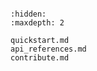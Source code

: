 ```{include} ../../README.md
```

```{toctree}
:hidden:
:maxdepth: 2

quickstart.md
api_references.md
contribute.md
```